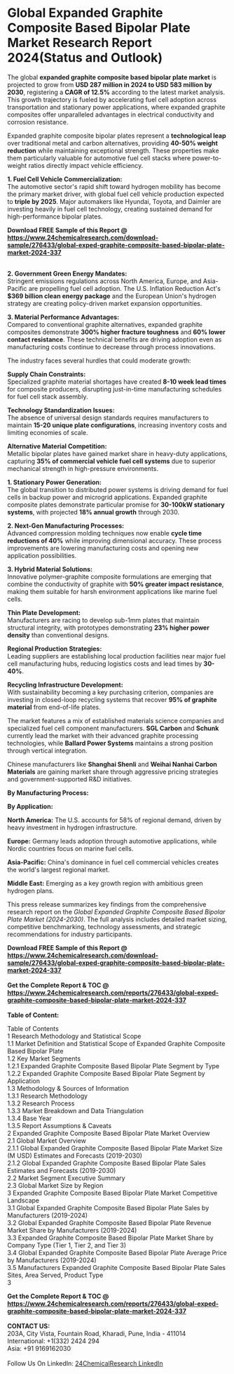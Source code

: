 <h1>Global Expanded Graphite Composite Based Bipolar Plate Market Research Report 2024(Status and Outlook)</h1><p>The global <strong>expanded graphite composite based bipolar plate market</strong> is projected to grow from <strong>USD 287 million in 2024 to USD 583 million by 2030</strong>, registering a <strong>CAGR of 12.5%</strong> according to the latest market analysis. This growth trajectory is fueled by accelerating fuel cell adoption across transportation and stationary power applications, where expanded graphite composites offer unparalleled advantages in electrical conductivity and corrosion resistance.</p><p>Expanded graphite composite bipolar plates represent a <strong>technological leap</strong> over traditional metal and carbon alternatives, providing <strong>40-50% weight reduction</strong> while maintaining exceptional strength. These properties make them particularly valuable for automotive fuel cell stacks where power-to-weight ratios directly impact vehicle efficiency.</p><p><strong>1. Fuel Cell Vehicle Commercialization:</strong><br>
The automotive sector's rapid shift toward hydrogen mobility has become the primary market driver, with global fuel cell vehicle production expected to <strong>triple by 2025</strong>. Major automakers like Hyundai, Toyota, and Daimler are investing heavily in fuel cell technology, creating sustained demand for high-performance bipolar plates.</p><div><b>Download FREE Sample of this Report @ 
            <a href="https://www.24chemicalresearch.com/download-sample/276433/global-exped-graphite-composite-based-bipolar-plate-market-2024-337">
            https://www.24chemicalresearch.com/download-sample/276433/global-exped-graphite-composite-based-bipolar-plate-market-2024-337</a></b></div><br><p><strong>2. Government Green Energy Mandates:</strong><br>
Stringent emissions regulations across North America, Europe, and Asia-Pacific are propelling fuel cell adoption. The U.S. Inflation Reduction Act's <strong>$369 billion clean energy package</strong> and the European Union's hydrogen strategy are creating policy-driven market expansion opportunities.</p><p><strong>3. Material Performance Advantages:</strong><br>
Compared to conventional graphite alternatives, expanded graphite composites demonstrate <strong>300% higher fracture toughness</strong> and <strong>60% lower contact resistance</strong>. These technical benefits are driving adoption even as manufacturing costs continue to decrease through process innovations.</p><p>The industry faces several hurdles that could moderate growth:</p><p><strong>Supply Chain Constraints:</strong><br>
	Specialized graphite material shortages have created <strong>8-10 week lead times</strong> for composite producers, disrupting just-in-time manufacturing schedules for fuel cell stack assembly.</p><p><strong>Technology Standardization Issues:</strong><br>
	The absence of universal design standards requires manufacturers to maintain <strong>15-20 unique plate configurations</strong>, increasing inventory costs and limiting economies of scale.</p><p><strong>Alternative Material Competition:</strong><br>
	Metallic bipolar plates have gained market share in heavy-duty applications, capturing <strong>35% of commercial vehicle fuel cell systems</strong> due to superior mechanical strength in high-pressure environments.</p><p><strong>1. Stationary Power Generation:</strong><br>
The global transition to distributed power systems is driving demand for fuel cells in backup power and microgrid applications. Expanded graphite composite plates demonstrate particular promise for <strong>30-100kW stationary systems</strong>, with projected <strong>18% annual growth</strong> through 2030.</p><p><strong>2. Next-Gen Manufacturing Processes:</strong><br>
Advanced compression molding techniques now enable <strong>cycle time reductions of 40%</strong> while improving dimensional accuracy. These process improvements are lowering manufacturing costs and opening new application possibilities.</p><p><strong>3. Hybrid Material Solutions:</strong><br>
Innovative polymer-graphite composite formulations are emerging that combine the conductivity of graphite with <strong>50% greater impact resistance</strong>, making them suitable for harsh environment applications like marine fuel cells.</p><p><strong>Thin Plate Development:</strong><br>
	Manufacturers are racing to develop sub-1mm plates that maintain structural integrity, with prototypes demonstrating <strong>23% higher power density</strong> than conventional designs.</p><p><strong>Regional Production Strategies:</strong><br>
	Leading suppliers are establishing local production facilities near major fuel cell manufacturing hubs, reducing logistics costs and lead times by <strong>30-40%</strong>.</p><p><strong>Recycling Infrastructure Development:</strong><br>
	With sustainability becoming a key purchasing criterion, companies are investing in closed-loop recycling systems that recover <strong>95% of graphite material</strong> from end-of-life plates.</p><p>The market features a mix of established materials science companies and specialized fuel cell component manufacturers. <strong>SGL Carbon</strong> and <strong>Schunk</strong> currently lead the market with their advanced graphite processing technologies, while <strong>Ballard Power Systems</strong> maintains a strong position through vertical integration.</p><p>Chinese manufacturers like <strong>Shanghai Shenli</strong> and <strong>Weihai Nanhai Carbon Materials</strong> are gaining market share through aggressive pricing strategies and government-supported R&amp;D initiatives.</p><p><strong>By Manufacturing Process:</strong></p><p><strong>By Application:</strong></p><p><strong>North America:</strong> The U.S. accounts for 58% of regional demand, driven by heavy investment in hydrogen infrastructure.</p><p><strong>Europe:</strong> Germany leads adoption through automotive applications, while Nordic countries focus on marine fuel cells.</p><p><strong>Asia-Pacific:</strong> China's dominance in fuel cell commercial vehicles creates the world's largest regional market.</p><p><strong>Middle East:</strong> Emerging as a key growth region with ambitious green hydrogen plans.</p><p>This press release summarizes key findings from the comprehensive research report on the <em>Global Expanded Graphite Composite Based Bipolar Plate Market (2024-2030)</em>. The full analysis includes detailed market sizing, competitive benchmarking, technology assessments, and strategic recommendations for industry participants.</p><div><b>Download FREE Sample of this Report @ 
            <a href="https://www.24chemicalresearch.com/download-sample/276433/global-exped-graphite-composite-based-bipolar-plate-market-2024-337">
            https://www.24chemicalresearch.com/download-sample/276433/global-exped-graphite-composite-based-bipolar-plate-market-2024-337</a></b></div><br><div><b>Get the Complete Report & TOC @ 
            <a href="https://www.24chemicalresearch.com/reports/276433/global-exped-graphite-composite-based-bipolar-plate-market-2024-337">
            https://www.24chemicalresearch.com/reports/276433/global-exped-graphite-composite-based-bipolar-plate-market-2024-337</a></b></div><br>
            <b>Table of Content:</b><p>Table of Contents<br />
1 Research Methodology and Statistical Scope<br />
1.1 Market Definition and Statistical Scope of Expanded Graphite Composite Based Bipolar Plate<br />
1.2 Key Market Segments<br />
1.2.1 Expanded Graphite Composite Based Bipolar Plate Segment by Type<br />
1.2.2 Expanded Graphite Composite Based Bipolar Plate Segment by Application<br />
1.3 Methodology & Sources of Information<br />
1.3.1 Research Methodology<br />
1.3.2 Research Process<br />
1.3.3 Market Breakdown and Data Triangulation<br />
1.3.4 Base Year<br />
1.3.5 Report Assumptions & Caveats<br />
2 Expanded Graphite Composite Based Bipolar Plate Market Overview<br />
2.1 Global Market Overview<br />
2.1.1 Global Expanded Graphite Composite Based Bipolar Plate Market Size (M USD) Estimates and Forecasts (2019-2030)<br />
2.1.2 Global Expanded Graphite Composite Based Bipolar Plate Sales Estimates and Forecasts (2019-2030)<br />
2.2 Market Segment Executive Summary<br />
2.3 Global Market Size by Region<br />
3 Expanded Graphite Composite Based Bipolar Plate Market Competitive Landscape<br />
3.1 Global Expanded Graphite Composite Based Bipolar Plate Sales by Manufacturers (2019-2024)<br />
3.2 Global Expanded Graphite Composite Based Bipolar Plate Revenue Market Share by Manufacturers (2019-2024)<br />
3.3 Expanded Graphite Composite Based Bipolar Plate Market Share by Company Type (Tier 1, Tier 2, and Tier 3)<br />
3.4 Global Expanded Graphite Composite Based Bipolar Plate Average Price by Manufacturers (2019-2024)<br />
3.5 Manufacturers Expanded Graphite Composite Based Bipolar Plate Sales Sites, Area Served, Product Type<br />
3</p><div><b>Get the Complete Report & TOC @ 
            <a href="https://www.24chemicalresearch.com/reports/276433/global-exped-graphite-composite-based-bipolar-plate-market-2024-337">
            https://www.24chemicalresearch.com/reports/276433/global-exped-graphite-composite-based-bipolar-plate-market-2024-337</a></b></div><br><b>CONTACT US:</b><br>
            203A, City Vista, Fountain Road, Kharadi, Pune, India - 411014<br>
            International: +1(332) 2424 294<br>
            Asia: +91 9169162030 <br><br>
            Follow Us On LinkedIn: <a href="https://www.linkedin.com/company/24chemicalresearch/">24ChemicalResearch LinkedIn</a>